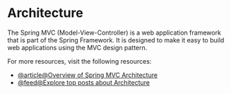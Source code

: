 # Architecture

The Spring MVC (Model-View-Controller) is a web application framework that is part of the Spring Framework. It is designed to make it easy to build web applications using the MVC design pattern.

For more resources, visit the following resources:

- [@article@Overview of Spring MVC Architecture](https://terasolunaorg.github.io/guideline/1.0.1.RELEASE/en/Overview/SpringMVCOverview.html)
- [@feed@Explore top posts about Architecture](https://app.daily.dev/tags/architecture?ref=roadmapsh)
